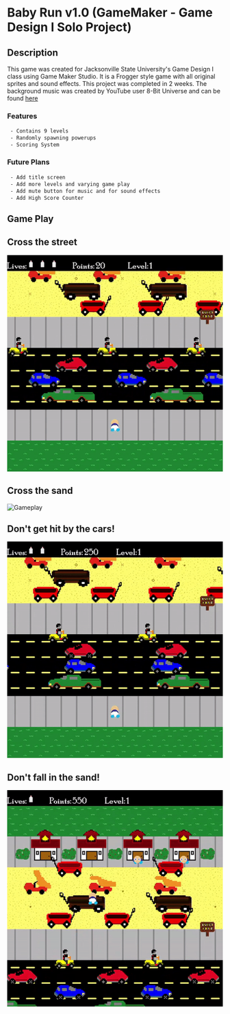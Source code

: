 # Baby Run v1.0 (GameMaker - Game Design I Solo Project)

## Description
This game was created for Jacksonville State University's Game Design I class using Game Maker Studio. It is a Frogger style game with all original sprites and sound effects. This project was completed in 2 weeks. The background music was created by YouTube user 8-Bit Universe and can be found [here](https://www.youtube.com/watch?v=fbefsj0hIkw)

### Features
```
 - Contains 9 levels
 - Randomly spawning powerups 
 - Scoring System
 ```
 
### Future Plans
```
 - Add title screen 
 - Add more levels and varying game play
 - Add mute button for music and for sound effects
 - Add High Score Counter
```

## Game Play

## Cross the street
 ![Gameplay](https://github.com/AsherRose98/Baby-Run/blob/master/cross-street.gif)
## Cross the sand
 ![Gameplay](https://github.com/AsherRose98/Baby-Run/blob/master/crossing-sand.gif)
## Don't get hit by the cars!
 ![Gameplay](https://github.com/AsherRose98/Baby-Run/blob/master/dies-car.gif)
## Don't fall in the sand!
 ![Gameplay](https://github.com/AsherRose98/Baby-Run/blob/master/dies-sand.gif)
 

